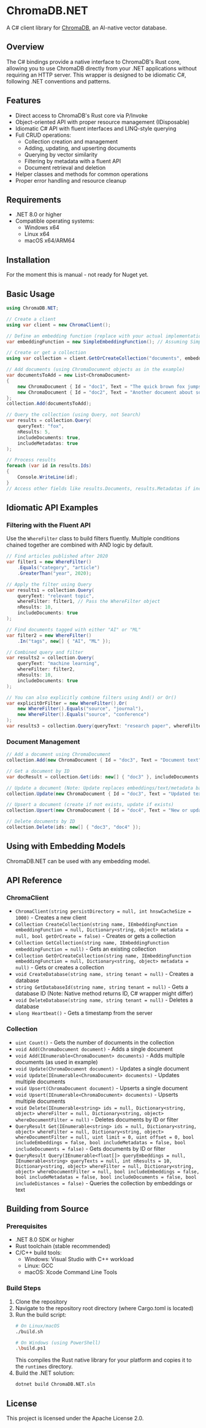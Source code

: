 # ChromaDB.NET

A C# client library for [ChromaDB](https://github.com/chroma-core/chroma), an AI-native vector database.

## Overview

The C# bindings provide a native interface to ChromaDB's Rust core, allowing you to use ChromaDB directly from your .NET applications without requiring an HTTP server. This wrapper is designed to be idiomatic C#, following .NET conventions and patterns.

## Features

- Direct access to ChromaDB's Rust core via P/Invoke
- Object-oriented API with proper resource management (IDisposable)
- Idiomatic C# API with fluent interfaces and LINQ-style querying
- Full CRUD operations:
  - Collection creation and management
  - Adding, updating, and upserting documents
  - Querying by vector similarity
  - Filtering by metadata with a fluent API
  - Document retrieval and deletion
- Helper classes and methods for common operations
- Proper error handling and resource cleanup

## Requirements

- .NET 8.0 or higher
- Compatible operating systems:
  - Windows x64
  - Linux x64
  - macOS x64/ARM64

## Installation

For the moment this is manual - not ready for Nuget yet.

## Basic Usage

```csharp
using ChromaDB.NET;

// Create a client
using var client = new ChromaClient();

// Define an embedding function (replace with your actual implementation)
var embeddingFunction = new SimpleEmbeddingFunction(); // Assuming SimpleEmbeddingFunction from included example solution

// Create or get a collection
using var collection = client.GetOrCreateCollection("documents", embeddingFunction);

// Add documents (using ChromaDocument objects as in the example)
var documentsToAdd = new List<ChromaDocument>
{
    new ChromaDocument { Id = "doc1", Text = "The quick brown fox jumps over the lazy dog", Metadata = new Dictionary<string, object> { ["source"] = "example" } },
    new ChromaDocument { Id = "doc2", Text = "Another document about something else", Metadata = new Dictionary<string, object> { ["source"] = "example" } }
};
collection.Add(documentsToAdd);

// Query the collection (using Query, not Search)
var results = collection.Query(
    queryText: "fox", 
    nResults: 5, 
    includeDocuments: true, 
    includeMetadatas: true
);

// Process results
foreach (var id in results.Ids)
{
    Console.WriteLine(id);
}
// Access other fields like results.Documents, results.Metadatas if included
```

## Idiomatic API Examples

### Filtering with the Fluent API

Use the `WhereFilter` class to build filters fluently. Multiple conditions chained together are combined with AND logic by default.

```csharp
// Find articles published after 2020
var filter1 = new WhereFilter()
    .Equals("category", "article")
    .GreaterThan("year", 2020);

// Apply the filter using Query
var results1 = collection.Query(
    queryText: "relevant topic", 
    whereFilter: filter1, // Pass the WhereFilter object
    nResults: 10,
    includeDocuments: true
);

// Find documents tagged with either "AI" or "ML"
var filter2 = new WhereFilter()
    .In("tags", new[] { "AI", "ML" }); 

// Combined query and filter
var results2 = collection.Query(
    queryText: "machine learning", 
    whereFilter: filter2, 
    nResults: 10,
    includeDocuments: true
);

// You can also explicitly combine filters using And() or Or()
var explicitOrFilter = new WhereFilter().Or(
    new WhereFilter().Equals("source", "journal"),
    new WhereFilter().Equals("source", "conference")
);
var results3 = collection.Query(queryText: "research paper", whereFilter: explicitOrFilter, nResults: 5);

```

### Document Management

```csharp
// Add a document using ChromaDocument
collection.Add(new ChromaDocument { Id = "doc3", Text = "Document text", Metadata = new Dictionary<string, object> { ["key"] = "value" } });

// Get a document by ID
var docResult = collection.Get(ids: new[] { "doc3" }, includeDocuments: true, includeMetadatas: true);

// Update a document (Note: Update replaces embeddings/text/metadata based on what's provided)
collection.Update(new ChromaDocument { Id = "doc3", Text = "Updated text", Metadata = new Dictionary<string, object> { ["updated"] = true } });

// Upsert a document (create if not exists, update if exists)
collection.Upsert(new ChromaDocument { Id = "doc4", Text = "New or updated document" });

// Delete documents by ID
collection.Delete(ids: new[] { "doc3", "doc4" });
```

## Using with Embedding Models

ChromaDB.NET can be used with any embedding model. 

## API Reference

### ChromaClient

- `ChromaClient(string persistDirectory = null, int hnswCacheSize = 1000)` - Creates a new client
- `Collection CreateCollection(string name, IEmbeddingFunction embeddingFunction = null, Dictionary<string, object> metadata = null, bool getOrCreate = false)` - Creates or gets a collection
- `Collection GetCollection(string name, IEmbeddingFunction embeddingFunction = null)` - Gets an existing collection
- `Collection GetOrCreateCollection(string name, IEmbeddingFunction embeddingFunction = null, Dictionary<string, object> metadata = null)` - Gets or creates a collection
- `void CreateDatabase(string name, string tenant = null)` - Creates a database
- `string GetDatabaseId(string name, string tenant = null)` - Gets a database ID (Note: Native method returns ID, C# wrapper might differ)
- `void DeleteDatabase(string name, string tenant = null)` - Deletes a database
- `ulong Heartbeat()` - Gets a timestamp from the server

### Collection

- `uint Count()` - Gets the number of documents in the collection
- `void Add(ChromaDocument document)` - Adds a single document
- `void Add(IEnumerable<ChromaDocument> documents)` - Adds multiple documents (as used in example)
- `void Update(ChromaDocument document)` - Updates a single document
- `void Update(IEnumerable<ChromaDocument> documents)` - Updates multiple documents
- `void Upsert(ChromaDocument document)` - Upserts a single document
- `void Upsert(IEnumerable<ChromaDocument> documents)` - Upserts multiple documents
- `void Delete(IEnumerable<string> ids = null, Dictionary<string, object> whereFilter = null, Dictionary<string, object> whereDocumentFilter = null)` - Deletes documents by ID or filter
- `QueryResult Get(IEnumerable<string> ids = null, Dictionary<string, object> whereFilter = null, Dictionary<string, object> whereDocumentFilter = null, uint limit = 0, uint offset = 0, bool includeEmbeddings = false, bool includeMetadatas = false, bool includeDocuments = false)` - Gets documents by ID or filter
- `QueryResult Query(IEnumerable<float[]> queryEmbeddings = null, IEnumerable<string> queryTexts = null, int nResults = 10, Dictionary<string, object> whereFilter = null, Dictionary<string, object> whereDocumentFilter = null, bool includeEmbeddings = false, bool includeMetadatas = false, bool includeDocuments = false, bool includeDistances = false)` - Queries the collection by embeddings or text

## Building from Source

### Prerequisites

- .NET 8.0 SDK or higher
- Rust toolchain (stable recommended)
- C/C++ build tools:
  - Windows: Visual Studio with C++ workload
  - Linux: GCC
  - macOS: Xcode Command Line Tools

### Build Steps

1. Clone the repository
2. Navigate to the repository root directory (where Cargo.toml is located)
3. Run the build script:
   ```bash
   # On Linux/macOS
   ./build.sh
   
   # On Windows (using PowerShell)
   .\build.ps1
   ```
   This compiles the Rust native library for your platform and copies it to the `runtimes` directory.
4. Build the .NET solution:
   ```bash
   dotnet build ChromaDB.NET.sln
   ```

## License

This project is licensed under the Apache License 2.0.
